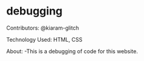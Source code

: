 # debugging

Contributors:
@kiaram-glitch

Technology Used:
HTML, CSS

About:
-This is a debugging of code for this website.